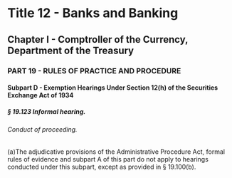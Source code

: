 
# Title 12 - Banks and Banking
## Chapter I - Comptroller of the Currency, Department of the Treasury
### PART 19 - RULES OF PRACTICE AND PROCEDURE
#### Subpart D - Exemption Hearings Under Section 12(h) of the Securities Exchange Act of 1934
##### § 19.123 Informal hearing.
###### Conduct of proceeding.

(a)The adjudicative provisions of the Administrative Procedure Act, formal rules of evidence and subpart A of this part do not apply to hearings conducted under this subpart, except as provided in § 19.100(b).
